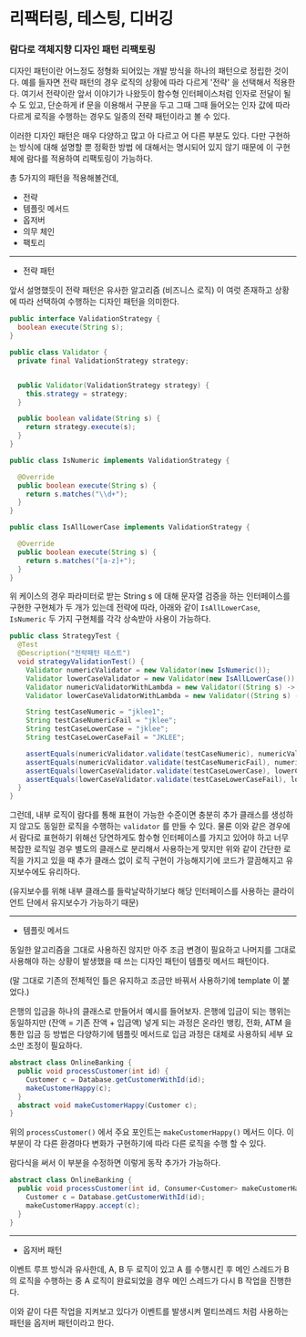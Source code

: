 # 리팩터링, 테스팅, 디버깅

### 람다로 객체지향 디자인 패턴 리팩토링

디자인 패턴이란 어느정도 정형화 되어있는 개발 방식을 하나의 패턴으로 정립한 것이다. 예를 들자면 전략 패턴의 경우 로직의 상황에 따라
다르게 '전략' 을 선택해서 적용한다. 여기서 전략이란 앞서 이야기가 나왔듯이 함수형 인터페이스처럼 인자로 전달이 될 수 도 있고,
단순하게 if 문을 이용해서 구분을 두고 그때 그때 들어오는 인자 값에 따라 다르게 로직을 수행하는 경우도 일종의 전략 패턴이라고 볼 수 있다.

이러한 디자인 패턴은 매우 다양하고 많고 아 다르고 어 다른 부분도 있다. 다만 구현하는 방식에 대해 설명할 뿐 정확한 방법 에 대해서는 명시되어
있지 않기 때문에 이 구현체에 람다를 적용하여 리팩토링이 가능하다.

총 5가지의 패턴을 적용해볼건데,

- 전략
- 템플릿 메서드
- 옵저버
- 의무 체인
- 팩토리

---

- 전략 패턴

앞서 설명했듯이 전략 패턴은 유사한 알고리즘 (비즈니스 로직) 이 여럿 존재하고 상황에 따라 선택하여 수행하는 디자인 패턴을 의미한다.

```java
public interface ValidationStrategy {
  boolean execute(String s);
}

public class Validator {
  private final ValidationStrategy strategy;


  public Validator(ValidationStrategy strategy) {
    this.strategy = strategy;
  }

  public boolean validate(String s) {
    return strategy.execute(s);
  }
}

public class IsNumeric implements ValidationStrategy {

  @Override
  public boolean execute(String s) {
    return s.matches("\\d+");
  }
}

public class IsAllLowerCase implements ValidationStrategy {

  @Override
  public boolean execute(String s) {
    return s.matches("[a-z]+");
  }
}
```

위 케이스의 경우 파라미터로 받는 String s 에 대해 문자열 검증을 하는 인터페이스를 구현한 구현체가 두 개가 있는데
전략에 따라, 아래와 같이 `IsAllLowerCase`, `IsNumeric` 두 가지 구현체를 각각 상속받아 사용이 가능하다.

```java
public class StrategyTest {
  @Test
  @Description("전략패턴 테스트")
  void strategyValidationTest() {
    Validator numericValidator = new Validator(new IsNumeric());
    Validator lowerCaseValidator = new Validator(new IsAllLowerCase());
    Validator numericValidatorWithLambda = new Validator((String s) -> s.matches("\\d+"));
    Validator lowerCaseValidatorWithLambda = new Validator((String s) -> s.matches("[a-z]+"));

    String testCaseNumeric = "jklee1";
    String testCaseNumericFail = "jklee";
    String testCaseLowerCase = "jklee";
    String testCaseLowerCaseFail = "JKLEE";

    assertEquals(numericValidator.validate(testCaseNumeric), numericValidatorWithLambda.validate(testCaseNumeric));
    assertEquals(numericValidator.validate(testCaseNumericFail), numericValidatorWithLambda.validate(testCaseNumericFail));
    assertEquals(lowerCaseValidator.validate(testCaseLowerCase), lowerCaseValidatorWithLambda.validate(testCaseLowerCase));
    assertEquals(lowerCaseValidator.validate(testCaseLowerCaseFail), lowerCaseValidatorWithLambda.validate(testCaseLowerCaseFail));
  }
}
```

그런데, 내부 로직이 람다를 통해 표현이 가능한 수준이면 충분히 추가 클래스를 생성하지 않고도 동일한 로직을 수행하는 `validator` 를 만들 수 있다.
물론 이와 같은 경우에서 람다로 표현하기 위해선 당연하게도 함수형 인터페이스를 가지고 있어야 하고 너무 복잡한 로직일 경우 별도의 클래스로 분리해서 사용하는게 맞지만
위와 같이 간단한 로직을 가지고 있을 때 추가 클래스 없이 로직 구현이 가능해지기에 코드가 깔끔해지고 유지보수에도 유리하다.

(유지보수를 위해 내부 클래스를 들락날락하기보다 해당 인터페이스를 사용하는 클라이언트 단에서 유지보수가 가능하기 때문)

---

- 템플릿 메서드

동일한 알고리즘을 그대로 사용하진 않지만 아주 조금 변경이 필요하고 나머지를 그대로 사용해야 하는 상황이 발생했을 때 쓰는 디자인 패턴이
템플릿 메서드 패턴이다.

(말 그대로 기존의 전체적인 틀은 유지하고 조금만 바꿔서 사용하기에 template 이 붙었다.)

은행의 입금을 하나의 클래스로 만들어서 예시를 들어보자. 은행에 입금이 되는 행위는 동일하지만 (잔액 = 기존 잔액 + 입금액) 넣게 되는 과정은
온라인 뱅킹, 전화, ATM 을 통한 입금 등 방법은 다양하기에 템플릿 메서드로 입금 과정은 대체로 사용하되 세부 요소만 조정이 필요하다.

```java
abstract class OnlineBanking {
  public void processCustomer(int id) {
    Customer c = Database.getCustomerWithId(id);
    makeCustomerHappy(c);
  }
  abstract void makeCustomerHappy(Customer c);
}
```

위의 `processCustomer()` 에서 주요 포인트는 `makeCustomerHappy()` 메서드 이다. 이 부분이 각 다른 환경마다 변화가 구현하기에 따라
다른 로직을 수행 할 수 있다.

람다식을 써서 이 부분을 수정하면 이렇게 동작 추가가 가능하다.

```java
abstract class OnlineBanking {
  public void processCustomer(int id, Consumer<Customer> makeCustomerHappy) {
    Customer c = Database.getCustomerWithId(id);
    makeCustomerHappy.accept(c);
  }
}
```

---

- 옵저버 패턴

이벤트 루프 방식과 유사한데, A, B 두 로직이 있고 A 를 수행시킨 후 메인 스레드가 B 의 로직을 수행하는 중 A 로직이 완료되었을 경우
메인 스레드가 다시 B 작업을 진행한다.

이와 같이 다른 작업을 지켜보고 있다가 이벤트를 발생시켜 멀티쓰레드 처럼 사용하는 패턴을 옵저버 패턴이라고 한다.

```java

```